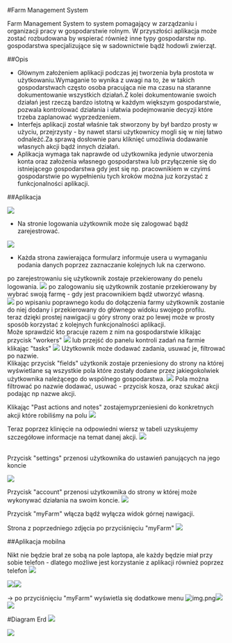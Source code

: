 #Farm Management System

Farm Management System to system pomagający w zarządzaniu i organizacji pracy w gospodarstwie rolnym. W przyszłości
aplikacja może zostać rozbudowana by wspierać również inne typy gospodarstw np. gospodarstwa specjalizujące się 
w sadownictwie bądź hodowli zwierząt.


##Opis

* Głównym założeniem aplikacji podczas jej tworzenia była prostota w użytkowaniu.Wymaganie to wynika z uwagi na to, że 
w takich gospodarstwach często osoba pracująca nie ma czasu na staranne dokumentowanie wszystkich działań.Z kolei 
dokumentowanie swoich działań jest rzeczą bardzo istotną w każdym większym gospodarstwie, pozwala kontrolować działania 
i ułatwia podejmowanie decyzji które trzeba zaplanować wyprzedzeniem. <br>
* Interfejs aplikacji został właśnie tak stworzony by był bardzo prosty w użyciu, przejrzysty - by nawet starsi 
użytkownicy mogli się w niej łatwo odnaleźć.Za sprawą dosłownie paru kliknięć umożliwia dodawanie własnych akcji bądź innych działań. <br>
* Aplikacja wymaga tak naprawde od użytkownika jedynie utworzenia konta oraz założenia własnego gospodarstwa lub 
przyłączenie się do istniejącego gospodarstwa gdy jest się np. pracownikiem w czyimś gospodarstwie po wypełnieniu tych 
kroków można juz korzystać z funkcjonalności aplikacji.




##Aplikacja

![](AppScreenShots/login.png)

* Na stronie logowania użytkownik może się zalogować bądź  zarejestrować.

![](AppScreenShots/createAccountForm.png)
* Każda strona zawierająca formularz informuje usera u wymaganiu podania danych poprzez  zaznaczanie kolejnych luk na czerwono.

po  zarejestrowaniu się użytkownik zostaje przekierowany do penelu logowania.
![](AppScreenShots/farmsList.png)
po zalogowaniu  się użytkownik zostanie przekierowany by wybrać swoją farmę - gdy jest pracownikiem bądź utworzyć własną.
<br>
![](AppScreenShots/profileOverview.png)
po wpisaniu poprawnego kodu do dołączenia farmy użytkownik zostanie do niej dodany i przekierowany 
do głównego widoku swojego profilu. 
<br> 
teraz dzięki prostej nawigacji u góry strony oraz po lewej może w prosty sposób korzystać z kolejnych funkcjonalności aplikacji.
<br>
Może sprawdzić kto pracuje razem z nim na gospodarstwie klikając przycisk "workers"
![](AppScreenShots/workers.png)
lub przejść do panelu kontroli zadań na farmie klikając "tasks"
![](AppScreenShots/tasks.png)
Użytkownik może dodawać zadania, usuwać je, filtrować po nazwie.
<br>
Klikając przycisk "fields" użytkonik zostaje przeniesiony do strony na której wyświetlane są wszystkie pola które 
zostały dodane przez jakiegokolwiek użytkownika należącego do wspólnego gospodarstwa.
![](AppScreenShots/fields.png)
Pola można filtrować po nazwie dodawać, usuwać - przycisk kosza, oraz szukać akcji podając np nazwe akcji.

Klikając "Past actions and notes" zostajemyprzeniesieni do konkretnych akcji które  robiliśmy na polu
![](AppScreenShots/fieldOverview.png)

Teraz poprzez klinięcie na odpowiedni wiersz w tabeli  uzyskujemy szczegółowe informacje na temat danej akcji.
![](AppScreenShots/action.png)

<br>
Przycisk "settings" przenosi użytkownika do ustawień panujących na jego koncie

![](AppScreenShots/settings.png)

Przycisk "account" przenosi użytkownika do strony w której może wykonywać działania na swoim koncie.
![](AppScreenShots/account.png)

Przycisk "myFarm" włącza bądź wyłącza widok górnej nawigacji.

Strona z poprzedniego zdjęcia po przyciśnięciu "myFarm"
![](AppScreenShots/myFarm.png)

##Aplikacja mobilna

Nikt nie będzie brał ze sobą na pole laptopa, ale każdy będzie miał przy sobie telefon - dlatego możliwe jest
korzystanie z aplikacji również poprzez telefon
![](AppScreenShots/loginMobile.png)

![](AppScreenShots/mobileProfileOverview.png)![](AppScreenShots/menu.png)

-> po przyciśnięciu "myFarm" wyświetla się dodatkowe menu
![img.png](AppScreenShots/extraMenu.png)![](AppScreenShots/fieldsMobile.png)
![](AppScreenShots/workersMobile.png)


#Diagram Erd ![](erdPhpStorm.png)

![](erdWorkbench.png)